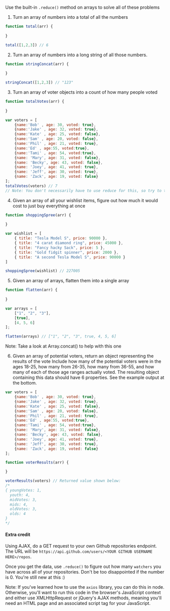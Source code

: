 Use the built-in `.reduce()` method on arrays to solve all of these problems

1) Turn an array of numbers into a total of all the numbers
```js
function total(arr) {
    
}

total([1,2,3]) // 6
```

2) Turn an array of numbers into a long string of all those numbers.
```js
function stringConcat(arr) {
    
}

stringConcat([1,2,3]) // "123"
```

3) Turn an array of voter objects into a count of how many people voted
```js
function totalVotes(arr) {
    
}

var voters = [
    {name:'Bob' , age: 30, voted: true},
    {name:'Jake' , age: 32, voted: true},
    {name:'Kate' , age: 25, voted: false},
    {name:'Sam' , age: 20, voted: false},
    {name:'Phil' , age: 21, voted: true},
    {name:'Ed' , age:55, voted:true},
    {name:'Tami' , age: 54, voted:true},
    {name: 'Mary', age: 31, voted: false},
    {name: 'Becky', age: 43, voted: false},
    {name: 'Joey', age: 41, voted: true},
    {name: 'Jeff', age: 30, voted: true},
    {name: 'Zack', age: 19, voted: false}
];
totalVotes(voters) // 7
// Note: You don't necessarily have to use reduce for this, so try to think of multiple ways you could solve this.
```

4) Given an array of all your wishlist items, figure out how much it would cost to just buy everything at once
```js
function shoppingSpree(arr) {
    
}

var wishlist = [
    { title: "Tesla Model S", price: 90000 },
    { title: "4 carat diamond ring", price: 45000 },
    { title: "Fancy hacky Sack", price: 5 },
    { title: "Gold fidgit spinner", price: 2000 },
    { title: "A second Tesla Model S", price: 90000 }
]

shoppingSpree(wishlist) // 227005
```

5) Given an array of arrays, flatten them into a single array
```js
function flatten(arr) {
    
}

var arrays = [
    ["1", "2", "3"],
    [true],
    [4, 5, 6]
];

flatten(arrays) // ["1", "2", "3", true, 4, 5, 6]
```

Note: Take a look at Array.concat() to help with this one

6) Given an array of potential voters, return an object representing the results of the vote
Include how many of the potential voters were in the ages 18-25, how many from 26-35, how many from 36-55, and how many of each of those age ranges actually voted. The resulting object containing this data should have 6 properties. See the example output at the bottom.

```js
var voters = [
    {name:'Bob' , age: 30, voted: true},
    {name:'Jake' , age: 32, voted: true},
    {name:'Kate' , age: 25, voted: false},
    {name:'Sam' , age: 20, voted: false},
    {name:'Phil' , age: 21, voted: true},
    {name:'Ed' , age:55, voted:true},
    {name:'Tami' , age: 54, voted:true},
    {name: 'Mary', age: 31, voted: false},
    {name: 'Becky', age: 43, voted: false},
    {name: 'Joey', age: 41, voted: true},
    {name: 'Jeff', age: 30, voted: true},
    {name: 'Zack', age: 19, voted: false}
];

function voterResults(arr) {

}

voterResults(voters) // Returned value shown below:
/*
{ youngVotes: 1,
  youth: 4,
  midVotes: 3,
  mids: 4,
  oldVotes: 3,
  olds: 4 
}
*/
```

#### Extra credit
Using AJAX, do a GET request to your own Github repositories endpoint. The URL will be `https://api.github.com/users/<YOUR GITHUB USERNAME HERE>/repos`.

Once you get the data, use `.reduce()` to figure out how many `watchers` you have across all of your repositories. Don't be too disappointed if the number is 0. You're still new at this :)

Note: If you've learned how to use the `axios` library, you can do this in node. Otherwise, you'll want to run this code in the browser's JavaScript context and either use XMLHttpRequest or jQuery's AJAX methods, meaning you'll need an HTML page and an associated script tag for your JavaScript.